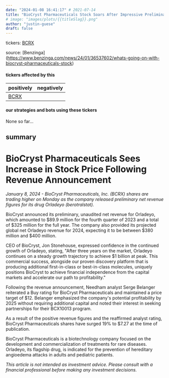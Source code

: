 ```yaml
---
date: "2024-01-08 16:41:17" # 2021-07-14
title: "BioCryst Pharmaceuticals Stock Soars After Impressive Preliminary Revenue Figures for Orladeyo"
# image: "images/plots/{{titleSlag}}.png"
author: "justin-guese"
draft: false
---
```

tickers: <a href='https://finance.yahoo.com/quote/BCRX' target='_blank'>BCRX</a> 

source: [Benzinga](<a href='https://www.benzinga.com/news/24/01/36537602/whats-going-on-with-biocryst-pharmaceuticals-stock' target='_blank'>https://www.benzinga.com/news/24/01/36537602/whats-going-on-with-biocryst-pharmaceuticals-stock</a>)

#### tickers affected by this

| positively | negatively |
|------------|------------
| <a href='https://finance.yahoo.com/quote/BCRX' target='_blank'>BCRX</a> |  |

#### our strategies and bots using these tickers

None so far...

## summary

# BioCryst Pharmaceuticals Sees Increase in Stock Price Following Revenue Announcement

*January 8, 2024 - BioCryst Pharmaceuticals, Inc. (BCRX) shares are trading higher on Monday as the company released preliminary net revenue figures for its drug Orladeyo (berotralstat).*

BioCryst announced its preliminary, unaudited net revenue for Orladeyo, which amounted to $89.9 million for the fourth quarter of 2023 and a total of $325 million for the full year. The company also provided its projected global net Orladeyo revenue for 2024, expecting it to be between $380 million and $400 million.

CEO of BioCryst, Jon Stonehouse, expressed confidence in the continued growth of Orladeyo, stating, "After three years on the market, Orladeyo continues on a steady growth trajectory to achieve $1 billion at peak. This commercial success, alongside our proven discovery platform that is producing additional first-in-class or best-in-class molecules, uniquely positions BioCryst to achieve financial independence from the capital markets and accelerate our path to profitability."

Following the revenue announcement, Needham analyst Serge Belanger reiterated a Buy rating for BioCryst Pharmaceuticals and maintained a price target of $12. Belanger emphasized the company's potential profitability by 2025 without requiring additional capital and noted their interest in seeking partnerships for their BCX10013 program.

As a result of the positive revenue figures and the reaffirmed analyst rating, BioCryst Pharmaceuticals shares have surged 19% to $7.27 at the time of publication.

BioCryst Pharmaceuticals is a biotechnology company focused on the development and commercialization of treatments for rare diseases. Orladeyo, its flagship drug, is indicated for the prevention of hereditary angioedema attacks in adults and pediatric patients.

*This article is not intended as investment advice. Please consult with a financial professional before making any investment decisions.*
